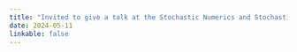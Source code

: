 ```yaml
---
title: "Invited to give a talk at the Stochastic Numerics and Stochastic Learning Conference!"
date: 2024-05-11
linkable: false
---
```

<!-- Your news content here... -->